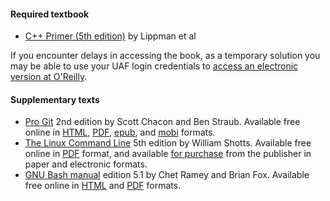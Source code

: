 #### Required textbook

* [C++ Primer (5th edition)](https://learning.oreilly.com/library/view/c-primer-fifth/9780133053043/) by Lippman et al


If you encounter delays in accessing the book, as a temporary solution you may be able to use your UAF login credentials to [access an electronic version at O'Reilly](https://learning.oreilly.com/library/view/c-primer-fifth/9780133053043).



#### Supplementary texts

* [ Pro Git](https://git-scm.com/book/en/v2) 2nd edition by Scott Chacon and Ben Straub. Available free online in [HTML](https://git-scm.com/book/en/v2), [PDF](https://github.com/progit/progit2/releases/download/2.1.353/progit.pdf), [epub](https://github.com/progit/progit2/releases/download/2.1.353/progit.epub), and [mobi](https://github.com/progit/progit2/releases/download/2.1.353/progit.mobi) formats.
* [The Linux Command Line](https://linuxcommand.org/tlcl.php) 5th edition by William Shotts. Available free online in [PDF](https://sourceforge.net/projects/linuxcommand/files/TLCL/19.01/TLCL-19.01.pdf/download) format, and available [for purchase](https://nostarch.com/tlcl2) from the publisher in paper and electronic formats.
* [GNU Bash manual](https://www.gnu.org/software/bash/manual/) edition 5.1 by Chet Ramey and Brian Fox. Available free online in [HTML](https://www.gnu.org/software/bash/manual/bash.html) and [PDF](https://www.gnu.org/software/bash/manual/bash.pdf) formats.
